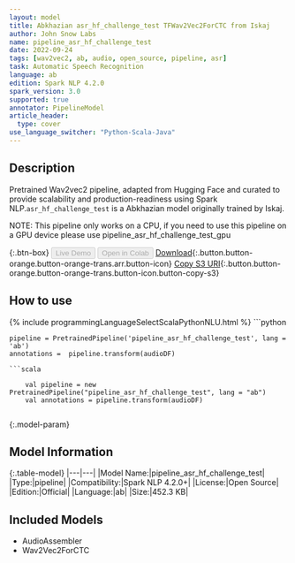 ```yaml
---
layout: model
title: Abkhazian asr_hf_challenge_test TFWav2Vec2ForCTC from Iskaj
author: John Snow Labs
name: pipeline_asr_hf_challenge_test
date: 2022-09-24
tags: [wav2vec2, ab, audio, open_source, pipeline, asr]
task: Automatic Speech Recognition
language: ab
edition: Spark NLP 4.2.0
spark_version: 3.0
supported: true
annotator: PipelineModel
article_header:
  type: cover
use_language_switcher: "Python-Scala-Java"
---
```


## Description

Pretrained Wav2vec2  pipeline, adapted from Hugging Face and curated to provide scalability and production-readiness using Spark NLP.`asr_hf_challenge_test` is a Abkhazian model originally trained by Iskaj.

NOTE: This pipeline only works on a CPU, if you need to use this pipeline on a GPU device please use pipeline_asr_hf_challenge_test_gpu

{:.btn-box}
<button class="button button-orange" disabled>Live Demo</button>
<button class="button button-orange" disabled>Open in Colab</button>
[Download](https://s3.amazonaws.com/auxdata.johnsnowlabs.com/public/models/pipeline_asr_hf_challenge_test_ab_4.2.0_3.0_1664021301569.zip){:.button.button-orange.button-orange-trans.arr.button-icon}
[Copy S3 URI](s3://auxdata.johnsnowlabs.com/public/models/pipeline_asr_hf_challenge_test_ab_4.2.0_3.0_1664021301569.zip){:.button.button-orange.button-orange-trans.button-icon.button-copy-s3}

## How to use



<div class="tabs-box" markdown="1">
{% include programmingLanguageSelectScalaPythonNLU.html %}
```python

    pipeline = PretrainedPipeline('pipeline_asr_hf_challenge_test', lang = 'ab')
    annotations =  pipeline.transform(audioDF)
    
```
```scala

    val pipeline = new PretrainedPipeline("pipeline_asr_hf_challenge_test", lang = "ab")
    val annotations = pipeline.transform(audioDF)
    
```
</div>

{:.model-param}
## Model Information

{:.table-model}
|---|---|
|Model Name:|pipeline_asr_hf_challenge_test|
|Type:|pipeline|
|Compatibility:|Spark NLP 4.2.0+|
|License:|Open Source|
|Edition:|Official|
|Language:|ab|
|Size:|452.3 KB|

## Included Models

- AudioAssembler
- Wav2Vec2ForCTC